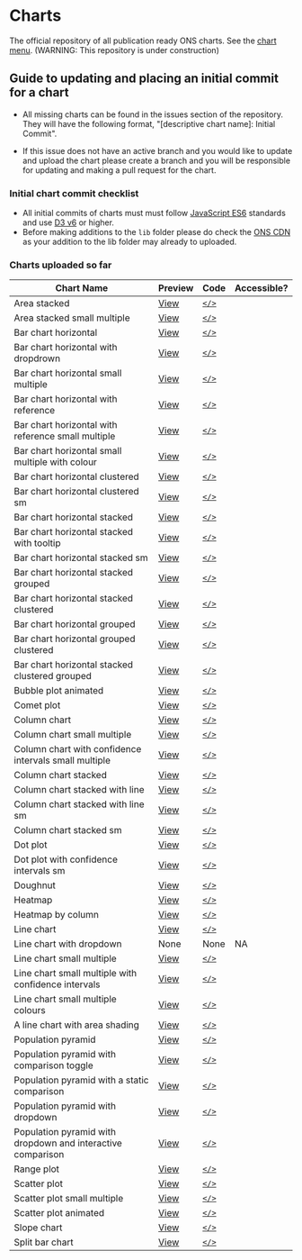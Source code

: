 # Charts

The official repository of all publication ready ONS charts. See the [chart menu](https://onsvisual.github.io/Charts/chart-menu/). (WARNING: This repository is under construction)

## Guide to updating and placing an initial commit for a chart

- All missing charts can be found in the issues section of the repository. They will have the following format, "[descriptive chart name]: Initial Commit".

- If this issue does not have an active branch and you would like to update and upload the chart please create a branch and you will be responsible for updating and making a pull request for the chart.

### Initial chart commit checklist

- All initial commits of charts must must follow [JavaScript ES6](https://www.w3schools.com/js/js_es6.asp) standards and use [D3 v6](https://observablehq.com/@d3/d3v6-migration-guide) or higher.
- Before making additions to the `lib` folder please do check the [ONS CDN](https://github.com/ONSdigital/cdn.ons.gov.uk-vendor) as your addition to the lib folder may already to uploaded.

### Charts uploaded so far

| Chart Name                                                  | Preview                                                                                                 | Code        | Accessible? |
| ----------------------------------------------------------- | ------------------------------------------------------------------------------------------------------- | ----------- | ----------- |
| Area stacked                                                | [View](https://onsvisual.github.io/Charts/area-stacked/)                                                | [`</>`](https://github.com/Charts/tree/main/area-stacked/)                                                |             |
| Area stacked small multiple                                 | [View](https://onsvisual.github.io/Charts/area-stacked-sm/)                                             | [`</>`](https://github.com/Charts/tree/main/area-stacked-sm/)                                             |             |
| Bar chart horizontal                                        | [View](https://onsvisual.github.io/Charts/bar-chart-horizontal/)                                        | [`</>`](https://github.com/Charts/tree/main/bar-chart-horizontal/)                                        |             |
| Bar chart horizontal with dropdrown                         | [View](https://onsvisual.github.io/Charts/bar-chart-horizontal-with-dropdown/)                          | [`</>`](https://github.com/Charts/tree/main/bar-chart-horizontal-with-dropdown/)                          |             |
| Bar chart horizontal small multiple                         | [View](https://onsvisual.github.io/Charts/bar-chart-horizontal-sm/)                                     | [`</>`](https://github.com/Charts/tree/main/bar-chart-horizontal-sm/)                                     |             |
| Bar chart horizontal with reference                         | [View](https://onsvisual.github.io/Charts/bar-chart-horizontal-with-reference-line/)                    | [`</>`](https://github.com/Charts/tree/main/bar-chart-horizontal-with-reference-line/)                    |             |
| Bar chart horizontal with reference small multiple          | [View](https://onsvisual.github.io/Charts/bar-chart-horizontal-with-reference-sm/)                      | [`</>`](https://github.com/Charts/tree/main/bar-chart-horizontal-with-reference-sm/)                      |             |
| Bar chart horizontal small multiple with colour             | [View](https://onsvisual.github.io/Charts/bar-chart-horizontal-sm-colour/)                              | [`</>`](https://github.com/Charts/tree/main/bar-chart-horizontal-sm-colour/)                              |             |
| Bar chart horizontal clustered                              | [View](https://onsvisual.github.io/Charts/bar-chart-horizontal-clustered/)                              | [`</>`](https://github.com/Charts/tree/main/bar-chart-horizontal-clustered/)                              |             |
| Bar chart horizontal clustered sm                           | [View](https://onsvisual.github.io/Charts/bar-chart-horizontal-clustered-sm/)                           | [`</>`](https://github.com/Charts/tree/main/bar-chart-horizontal-clustered-sm/)                           |             |
| Bar chart horizontal stacked                                | [View](https://onsvisual.github.io/Charts/bar-chart-horizontal-stacked/)                                | [`</>`](https://github.com/Charts/tree/main/bar-chart-horizontal-stacked/)                                |             |
| Bar chart horizontal stacked with tooltip                   | [View](https://onsvisual.github.io/Charts/bar-chart-horizontal-stacked-with-tooltip/)                   | [`</>`](https://github.com/Charts/tree/main/bar-chart-horizontal-stacked-with-tooltip/)                   |             |
| Bar chart horizontal stacked sm                             | [View](https://onsvisual.github.io/Charts/bar-chart-horizontal-stacked-sm/)                             | [`</>`](https://github.com/Charts/tree/main/bar-chart-horizontal-stacked-sm/)                             |             |
| Bar chart horizontal stacked grouped                        | [View](https://onsvisual.github.io/Charts/bar-chart-horizontal-stacked-grouped/)                        | [`</>`](https://github.com/Charts/tree/main/bar-chart-horizontal-stacked-grouped/)                        |             |
| Bar chart horizontal stacked clustered                      | [View](https://onsvisual.github.io/Charts/bar-chart-horizontal-stacked-clustered/)                      | [`</>`](https://github.com/Charts/tree/main/bar-chart-horizontal-stacked-clustered/)                      |             |
| Bar chart horizontal grouped                                | [View](https://onsvisual.github.io/Charts/bar-chart-horizontal-grouped/)                                | [`</>`](https://github.com/Charts/tree/main/bar-chart-horizontal-grouped/)                                |             |
| Bar chart horizontal grouped clustered                      | [View](https://onsvisual.github.io/Charts/bar-chart-horizontal-grouped-clustered/)                      | [`</>`](https://github.com/Charts/tree/main/bar-chart-horizontal-grouped-clustered/)                      |             |
| Bar chart horizontal stacked clustered grouped              | [View](https://onsvisual.github.io/Charts/bar-chart-horizontal-stacked-clustered-grouped/)              | [`</>`](https://github.com/Charts/tree/main/bar-chart-horizontal-stacked-clustered-grouped/)              |             |
| Bubble plot animated                                        | [View](https://onsvisual.github.io/Charts/bubble-chart-animated/)                                       | [`</>`](https://github.com/Charts/tree/main/bubble-chart-animated/)                                       |             |
| Comet plot                                                  | [View](https://onsvisual.github.io/Charts/comet-plot/)                                                  | [`</>`](https://github.com/Charts/tree/main/comet-plot/)                                                  |             |
| Column chart                                                | [View](https://onsvisual.github.io/Charts/column-chart/)                                                | [`</>`](https://github.com/Charts/tree/main/column-chart/)                                                |             |
| Column chart small multiple                                 | [View](https://onsvisual.github.io/Charts/column-chart-sm/)                                             | [`</>`](https://github.com/Charts/tree/main/column-chart-sm/)                                             |             |
| Column chart with confidence intervals small multiple       | [View](https://onsvisual.github.io/Charts/column-chart-with-ci-sm/)                                     | [`</>`](https://github.com/Charts/tree/main/column-chart-with-ci-sm/)                                     |             |
| Column chart stacked                                        | [View](https://onsvisual.github.io/Charts/column-chart-stacked/)                                        | [`</>`](https://github.com/Charts/tree/main/column-chart-stacked/)                                        |             |
| Column chart stacked with line                              | [View](https://onsvisual.github.io/Charts/column-chart-stacked-with-line/)                              | [`</>`](https://github.com/Charts/tree/main/column-chart-stacked-with-line/)                              |             |
| Column chart stacked with line sm                           | [View](https://onsvisual.github.io/Charts/column-chart-stacked-with-line-sm/)                           | [`</>`](https://github.com/Charts/tree/main/column-chart-stacked-with-line-sm/)                           |             |
| Column chart stacked sm                                     | [View](https://onsvisual.github.io/Charts/column-chart-stacked-sm/)                                     | [`</>`](https://github.com/Charts/tree/main/column-chart-stacked-sm/)                                     |             |
| Dot plot                                                    | [View](https://onsvisual.github.io/Charts/dot-plot/)                                                    | [`</>`](https://github.com/Charts/tree/main/dot-plot/)                                                    |             |
| Dot plot with confidence intervals sm                       | [View](https://onsvisual.github.io/Charts/dot-plot-with-ci-sm/)                                         | [`</>`](https://github.com/Charts/tree/main/dot-plot-with-ci-sm/)                                         |             |
| Doughnut                                                    | [View](https://onsvisual.github.io/Charts/doughnut/)                                                    | [`</>`](https://github.com/Charts/tree/main/doughnut/)                                                    |             |
| Heatmap                                                     | [View](https://onsvisual.github.io/Charts/heatmap/)                                                     | [`</>`](https://github.com/Charts/tree/main/heatmap/)                                                     |             |
| Heatmap by column                                           | [View](https://onsvisual.github.io/Charts/heatmap-per-column/)                                          | [`</>`](https://github.com/Charts/tree/main/heatmap-per-column/)                                          |             |
| Line chart                                                  | [View](https://onsvisual.github.io/Charts/line-chart/)                                                  | [`</>`](https://github.com/Charts/tree/main/line-chart/)                                                  |             |
| Line chart with dropdown                                    | None                                                                                                    | None                                                                                                      | NA          |
| Line chart small multiple                                   | [View](https://onsvisual.github.io/Charts/line-chart-sm/)                                               | [`</>`](https://github.com/Charts/tree/main/line-chart-sm/)                                               |             |
| Line chart small multiple with confidence intervals         | [View](https://onsvisual.github.io/Charts/line-chart-with-ci-sm/)                                       | [`</>`](https://github.com/Charts/tree/main/line-chart-with-ci-sm/)                                       |             |
| Line chart small multiple colours                           | [View](https://onsvisual.github.io/Charts/line-chart-sm-colours/)                                       | [`</>`](https://github.com/Charts/tree/main/line-chart-sm-colours/)                                       |             |
| A line chart with area shading                              | [View](https://onsvisual.github.io/Charts/line-chart-with-area/)                                        | [`</>`](https://github.com/Charts/tree/main/line-chart-with-area/)                                        |             |
| Population pyramid                                          | [View](https://onsvisual.github.io/Charts/population-pyramid-static/)                                   | [`</>`](https://github.com/Charts/tree/main/population-pyramid-static/)                                   |             |
| Population pyramid with comparison toggle                   | [View](https://onsvisual.github.io/Charts/population-pyramid-with-comparison-toggle/)                   | [`</>`](https://github.com/Charts/tree/main/population-pyramid-with-comparison-toggle/)                   |             |
| Population pyramid with a static comparison                 | [View](https://onsvisual.github.io/Charts/population-pyramid-static-with-comparison/)                   | [`</>`](https://github.com/Charts/tree/main/population-pyramid-static-with-comparison/)                   |             |
| Population pyramid with dropdown                            | [View](https://onsvisual.github.io/Charts/population-pyramid-with-dropdown/)                            | [`</>`](https://github.com/Charts/tree/main/population-pyramid-with-dropdown/)                            |             |
| Population pyramid with dropdown and interactive comparison | [View](https://onsvisual.github.io/Charts/population-pyramid-with-dropdown-and-interactive-comparison/) | [`</>`](https://github.com/Charts/tree/main/population-pyramid-with-dropdown-and-interactive-comparison/) |             |
| Range plot                                                  | [View](https://onsvisual.github.io/Charts/range-plot/)                                                  | [`</>`](https://github.com/Charts/tree/main/range-plot/)                                                  |             |
| Scatter plot                                                | [View](https://onsvisual.github.io/Charts/scatter-plot/)                                                | [`</>`](https://github.com/Charts/tree/main/scatter-plot/)                                                |             |
| Scatter plot small multiple                                 | [View](https://onsvisual.github.io/Charts/scatter-plot-sm/)                                             | [`</>`](https://github.com/Charts/tree/main/scatter-plot-sm/)                                             |             |
| Scatter plot animated                                       | [View](https://onsvisual.github.io/Charts/scatter-plot-animated/)                                       | [`</>`](https://github.com/Charts/tree/main/scatter-plot-animated/)                                       |             |
| Slope chart                                                 | [View](https://onsvisual.github.io/Charts/slope-chart/)                                                 | [`</>`](https://github.com/Charts/tree/main/slope-chart/)                                                 |             |
| Split bar chart                                             | [View](https://onsvisual.github.io/Charts/split-bar-chart/)                                             | [`</>`](https://github.com/Charts/tree/main/split-bar-chart/)                                             |             |
